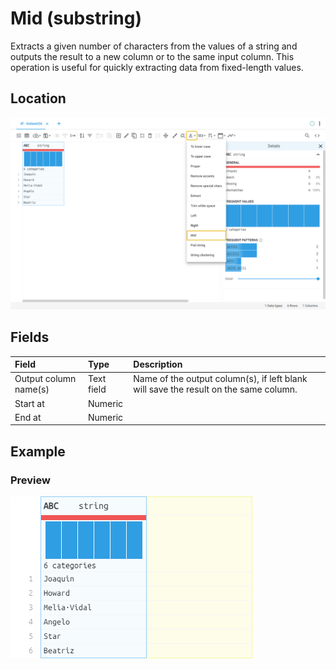 # Mid (substring)
Extracts a given number of characters from the values of a string and outputs the result to a new column or to the same input column.
This operation is useful for quickly extracting data from fixed-length values.
## Location
![Mid (substring) on the interface](../../docs/screenshots/location/mid_string.png)
## Fields
| Field | Type | Description |
| :--- | :--- | :--- |
| Output column name(s) | Text field | Name of the output column(s), if left blank will save the result on the same column. |
| Start at | Numeric |  |
| End at | Numeric |  |
## Example
### Preview
![Mid (substring) example](../../docs/screenshots/table/mid_string.png)